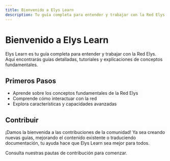 ```yaml
---
title: Bienvenido a Elys Learn
description: Tu guía completa para entender y trabajar con la Red Elys
---
```


# Bienvenido a Elys Learn

Elys Learn es tu guía completa para entender y trabajar con la Red Elys. Aquí encontrarás guías detalladas, tutoriales y explicaciones de conceptos fundamentales.

## Primeros Pasos

- Aprende sobre los conceptos fundamentales de la Red Elys
- Comprende cómo interactuar con la red
- Explora características y capacidades avanzadas

## Contribuir

¡Damos la bienvenida a las contribuciones de la comunidad! Ya sea creando nuevas guías, mejorando el contenido existente o traduciendo documentación, tu ayuda hace que Elys Learn sea mejor para todos.

Consulta nuestras pautas de contribución para comenzar. 